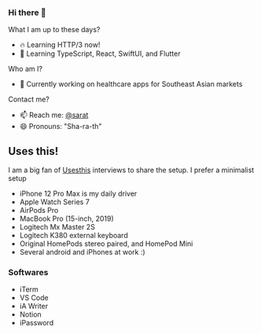 ### Hi there 👋

What I am up to these days?
- 🔥 Learning HTTP/3 now!
- 🌱 Learning TypeScript, React, SwiftUI, and Flutter

Who am I?
- 🔭 Currently working on healthcare apps for Southeast Asian markets

Contact me?
- 📫 Reach me: [@sarat](https://twitter.com/sarat)
- 😄 Pronouns: "Sha-ra-th"

## Uses this!
I am a big fan of [Usesthis](https://usesthis.com) interviews to share the setup. I prefer a minimalist setup

- iPhone 12 Pro Max is my daily driver
- Apple Watch Series 7
- AirPods Pro
- MacBook Pro (15-inch, 2019)
- Logitech Mx Master 2S
- Logitech K380 external keyboard
- Original HomePods stereo paired, and HomePod Mini
- Several android and iPhones at work :) 


### Softwares
- iTerm
- VS Code
- iA Writer
- Notion
- iPassword
